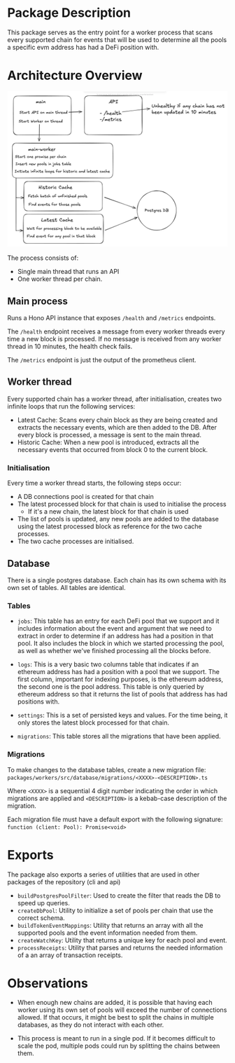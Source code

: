 # Package Description
This package serves as the entry point for a worker process that scans every supported chain for events that will be used to determine all the pools a specific evm address has had a DeFi position with.

# Architecture Overview
<p align="center">
  <img src="./readme-assets/workers-architecture.png" width="1200">
</p>

The process consists of:
- Single main thread that runs an API
- One worker thread per chain.

## Main process
Runs a Hono API instance that exposes `/health` and `/metrics` endpoints.

The `/health` endpoint receives a message from every worker threads every time a new block is processed. If no message is received from any worker thread in 10 minutes, the health check fails.

The `/metrics` endpoint is just the output of the prometheus client.

## Worker thread

Every supported chain has a worker thread, after initialisation, creates two infinite loops that run the following services:
- Latest Cache: Scans every chain block as they are being created and extracts the necessary events, which are then added to the DB. After every block is processed, a message is sent to the main thread.
- Historic Cache: When a new pool is introduced, extracts all the necessary events that occurred from block 0 to the current block.

### Initialisation
Every time a worker thread starts, the following steps occur:
- A DB connections pool is created for that chain
- The latest processed block for that chain is used to initialise the process
    * If it's a new chain, the latest block for that chain is used
- The list of pools is updated, any new pools are added to the database using the latest processed block as reference for the two cache processes.
- The two cache processes are initialised.

## Database

There is a single postgres database. Each chain has its own schema with its own set of tables. All tables are identical.

### Tables
- `jobs`: This table has an entry for each DeFi pool that we support and it includes information about the event and argument that we need to extract in order to determine if an address has had a position in that pool. It also includes the block in which we started processing the pool, as well as whether we've finished processing all the blocks before.

- `logs`: This is a very basic two columns table that indicates if an ethereum address has had a position with a pool that we support. The first column, important for indexing purposes, is the ethereum address, the second one is the pool address. This table is only queried by ethereum address so that it returns the list of pools that address has had positions with.

- `settings`: This is a set of persisted keys and values. For the time being, it only stores the latest block processed for that chain.

- `migrations`: This table stores all the migrations that have been applied.

### Migrations

To make changes to the database tables, create a new migration file:
`packages/workers/src/database/migrations/<XXXX>-<DESCRIPTION>.ts`

Where `<XXXX>` is a sequential 4 digit number indicating the order in which migrations are applied and `<DESCRIPTION>` is a kebab-case description of the migration.

Each migration file must have a default export with the following signature:
`function (client: Pool): Promise<void>`

# Exports
The package also exports a series of utilities that are used in other packages of the repository (cli and api)
- `buildPostgresPoolFilter`: Used to create the filter that reads the DB to speed up queries.
- `createDbPool`: Utility to initialize a set of pools per chain that use the correct schema.
- `buildTokenEventMappings`: Utility that returns an array with all the supported pools and the event information needed from them.
- `createWatchKey`: Utility that returns a unique key for each pool and event.
- `processReceipts`: Utility that parses and returns the needed information of a an array of transaction receipts.

# Observations
- When enough new chains are added, it is possible that having each worker using its own set of pools will exceed the number of connections allowed. If that occurs, it might be best to split the chains in multiple databases, as they do not interact with each other.

- This process is meant to run in a single pod. If it becomes difficult to scale the pod, multiple pods could run by splitting the chains between them.